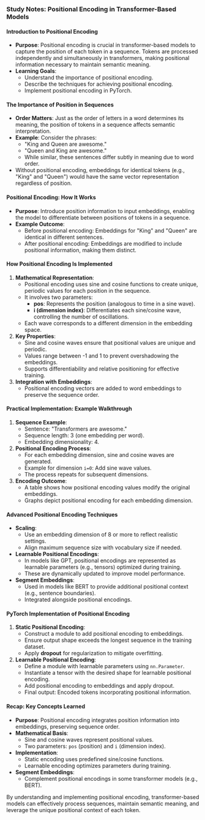 ### Study Notes: Positional Encoding in Transformer-Based Models

#### Introduction to Positional Encoding
- **Purpose**: Positional encoding is crucial in transformer-based models to capture the position of each token in a sequence. Tokens are processed independently and simultaneously in transformers, making positional information necessary to maintain semantic meaning.
- **Learning Goals**:
  - Understand the importance of positional encoding.
  - Describe the techniques for achieving positional encoding.
  - Implement positional encoding in PyTorch.

#### The Importance of Position in Sequences
- **Order Matters**: Just as the order of letters in a word determines its meaning, the position of tokens in a sequence affects semantic interpretation.
- **Example**: Consider the phrases:
  - "King and Queen are awesome."
  - "Queen and King are awesome."
  - While similar, these sentences differ subtly in meaning due to word order.
- Without positional encoding, embeddings for identical tokens (e.g., "King" and "Queen") would have the same vector representation regardless of position.

#### Positional Encoding: How It Works
- **Purpose**: Introduce position information to input embeddings, enabling the model to differentiate between positions of tokens in a sequence.
- **Example Outcome**:
  - Before positional encoding: Embeddings for "King" and "Queen" are identical in different sentences.
  - After positional encoding: Embeddings are modified to include positional information, making them distinct.

#### How Positional Encoding Is Implemented
1. **Mathematical Representation**:
   - Positional encoding uses sine and cosine functions to create unique, periodic values for each position in the sequence.
   - It involves two parameters:
     - **pos**: Represents the position (analogous to time in a sine wave).
     - **i (dimension index)**: Differentiates each sine/cosine wave, controlling the number of oscillations.
   - Each wave corresponds to a different dimension in the embedding space.
2. **Key Properties**:
   - Sine and cosine waves ensure that positional values are unique and periodic.
   - Values range between -1 and 1 to prevent overshadowing the embeddings.
   - Supports differentiability and relative positioning for effective training.
3. **Integration with Embeddings**:
   - Positional encoding vectors are added to word embeddings to preserve the sequence order.

#### Practical Implementation: Example Walkthrough
1. **Sequence Example**:
   - Sentence: "Transformers are awesome."
   - Sequence length: 3 (one embedding per word).
   - Embedding dimensionality: 4.
2. **Positional Encoding Process**:
   - For each embedding dimension, sine and cosine waves are generated.
   - Example for dimension `i=0`: Add sine wave values.
   - The process repeats for subsequent dimensions.
3. **Encoding Outcome**:
   - A table shows how positional encoding values modify the original embeddings.
   - Graphs depict positional encoding for each embedding dimension.

#### Advanced Positional Encoding Techniques
- **Scaling**:
  - Use an embedding dimension of 8 or more to reflect realistic settings.
  - Align maximum sequence size with vocabulary size if needed.
- **Learnable Positional Encodings**:
  - In models like GPT, positional encodings are represented as learnable parameters (e.g., tensors) optimized during training.
  - These are dynamically updated to improve model performance.
- **Segment Embeddings**:
  - Used in models like BERT to provide additional positional context (e.g., sentence boundaries).
  - Integrated alongside positional encodings.

#### PyTorch Implementation of Positional Encoding
1. **Static Positional Encoding**:
   - Construct a module to add positional encoding to embeddings.
   - Ensure output shape exceeds the longest sequence in the training dataset.
   - Apply **dropout** for regularization to mitigate overfitting.
2. **Learnable Positional Encoding**:
   - Define a module with learnable parameters using `nn.Parameter`.
   - Instantiate a tensor with the desired shape for learnable positional encoding.
   - Add positional encoding to embeddings and apply dropout.
   - Final output: Encoded tokens incorporating positional information.

#### Recap: Key Concepts Learned
- **Purpose**: Positional encoding integrates position information into embeddings, preserving sequence order.
- **Mathematical Basis**:
  - Sine and cosine waves represent positional values.
  - Two parameters: `pos` (position) and `i` (dimension index).
- **Implementation**:
  - Static encoding uses predefined sine/cosine functions.
  - Learnable encoding optimizes parameters during training.
- **Segment Embeddings**:
  - Complement positional encodings in some transformer models (e.g., BERT).

By understanding and implementing positional encoding, transformer-based models can effectively process sequences, maintain semantic meaning, and leverage the unique positional context of each token.